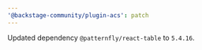 ```yaml
---
'@backstage-community/plugin-acs': patch
---
```


Updated dependency `@patternfly/react-table` to `5.4.16`.
